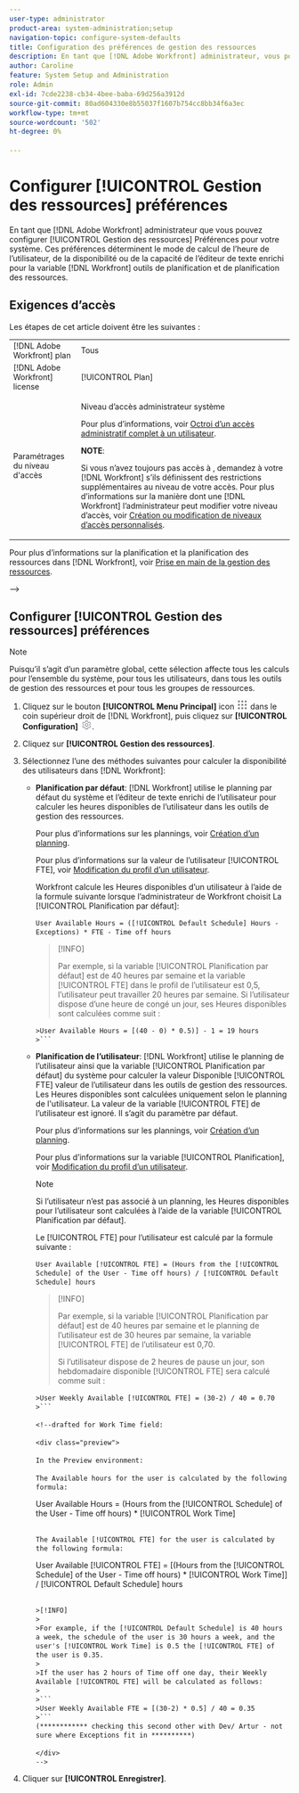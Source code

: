 ```yaml
---
user-type: administrator
product-area: system-administration;setup
navigation-topic: configure-system-defaults
title: Configuration des préférences de gestion des ressources
description: En tant que [!DNL Adobe Workfront] administrateur, vous pouvez configurer les préférences de gestion des ressources pour votre système. Ces préférences de gestion des ressources déterminent la manière dont la disponibilité ou la capacité de l’utilisateur et l’éditeur de texte enrichi sont calculés pour la variable [!DNL Workfront] outils de planification et de planification des ressources.
author: Caroline
feature: System Setup and Administration
role: Admin
exl-id: 7cde2238-cb34-4bee-baba-69d256a3912d
source-git-commit: 80ad604330e8b55037f1607b754cc8bb34f6a3ec
workflow-type: tm+mt
source-wordcount: '502'
ht-degree: 0%

---
```


# Configurer [!UICONTROL Gestion des ressources] préférences

<!--Linked to lots of articles for resource planning and LINKED TO CONTEXT SENSITIVE HELP - DO NOT CHANGE OR REMOVE!</p>
Edit the first part, once they add more settings in the Res Management Preferences - right now, only the FTE calculation is the
-->

<!--drafted for Work time field: <span class="preview">The highlighted information on this page refers to functionality not yet generally available. It is available only in the Preview environment.</span> -->

En tant que [!DNL Adobe Workfront] administrateur que vous pouvez configurer [!UICONTROL Gestion des ressources] Préférences pour votre système. Ces préférences déterminent le mode de calcul de l’heure de l’utilisateur, de la disponibilité ou de la capacité de l’éditeur de texte enrichi pour la variable [!DNL Workfront] outils de planification et de planification des ressources.

## Exigences d’accès

<!--drafted for P&P:

<table style="table-layout:auto"> 
 <col> 
 <col> 
 <tbody> 
  <tr> 
   <td role="rowheader">[!DNL Adobe Workfront] plan</td> 
   <td>Any</td> 
  </tr> 
  <tr> 
   <td role="rowheader">[!DNL Adobe Workfront] license</td> 
   <td>
   <p>Current license: [!UICONTROL Standard]</p>
   
   Or
   
   <p>Legacy license: [!UICONTROL Plan]</p></td> 
  </tr> 
  <tr> 
   <td role="rowheader">Access level configurations</td> 
   <td> <p>System Administrator access level</p> <p>For more information, see <a href="../../../administration-and-setup/add-users/configure-and-grant-access/grant-a-user-full-administrative-access.md" class="MCXref xref">Grant a user full administrative access</a>.</p> <p><b>NOTE</b>: 
   
   If you still don't have access, ask your [!DNL Workfront] administrator if they set additional restrictions in your access level. For information on how a [!DNL Workfront] administrator can modify your access level, see <a href="../../../administration-and-setup/add-users/configure-and-grant-access/create-modify-access-levels.md" class="MCXref xref">Create or modify custom access levels</a>.</p> </td> 
  </tr> 
 </tbody> 
</table>
-->

Les étapes de cet article doivent être les suivantes :

<table style="table-layout:auto"> 
 <col> 
 <col> 
 <tbody> 
  <tr> 
   <td role="rowheader">[!DNL Adobe Workfront] plan</td> 
   <td>Tous</td> 
  </tr> 
  <tr> 
   <td role="rowheader">[!DNL Adobe Workfront] license</td> 
   <td>[!UICONTROL Plan]</td> 
  </tr> 
  <tr> 
   <td role="rowheader">Paramétrages du niveau d'accès</td> 
   <td> <p>Niveau d’accès administrateur système</p> <p>Pour plus d’informations, voir <a href="../../../administration-and-setup/add-users/configure-and-grant-access/grant-a-user-full-administrative-access.md" class="MCXref xref">Octroi d’un accès administratif complet à un utilisateur</a>.</p> <p><b>NOTE</b>:

Si vous n’avez toujours pas accès à , demandez à votre [!DNL Workfront] s’ils définissent des restrictions supplémentaires au niveau de votre accès. Pour plus d’informations sur la manière dont une [!DNL Workfront] l’administrateur peut modifier votre niveau d’accès, voir <a href="../../../administration-and-setup/add-users/configure-and-grant-access/create-modify-access-levels.md" class="MCXref xref">Création ou modification de niveaux d’accès personnalisés</a>.</p> </td>
</tr> 
 </tbody> 
</table>

<!--drafted for Work time field: 

## Information taken into account when calculating user's capacity

When calculating a user's capacity, Workfront takes into account the following information:

* The number of scheduled hours, as defined in either the Schedule of the user or the Workfront system's [!UICONTROL Default Schedule]
* [!UICONTROL Schedule] [!UICONTROL Exceptions] (depending on which [!UICONTROL Schedule] is used, it can be the exceptions of the user's schedule, or those associated with the [!DNL Workfront] [!UICONTROL Default Schedule])
* User's time off
* The value of the Full Time Equivalent ([!UICONTROL FTE]) of the user or that of the [!DNL Workfront] system. The [!UICONTROL FTE] equals 1 when the user works full time, as defined in the schedule. 

<!-drafted for Work Time field  

* <span class="preview">The value of [!UICONTROL Work Time] for the user which refers to time that the user spends on project-related work. This does not include overhead time, like meetings and training. The [!UICONTROL Work Time] equals 1 when the user is available for work the entire time as indicated by the [!UICONTROL FTE] or the schedule, which means they don't spend any time in non-project-related work like meetings or trainings.</span>

-->

Pour plus d’informations sur la planification et la planification des ressources dans [!DNL Workfront], voir [Prise en main de la gestion des ressources](../../../resource-mgmt/resource-mgmt-overview/get-started-resource-management.md).

—>

## Configurer [!UICONTROL Gestion des ressources] préférences

>[!NOTE]
>
>Puisqu’il s’agit d’un paramètre global, cette sélection affecte tous les calculs pour l’ensemble du système, pour tous les utilisateurs, dans tous les outils de gestion des ressources et pour tous les groupes de ressources.

1. Cliquez sur le bouton **[!UICONTROL Menu Principal]** icon ![](assets/main-menu-icon.png) dans le coin supérieur droit de [!DNL Workfront], puis cliquez sur **[!UICONTROL Configuration]** ![](assets/gear-icon-settings.png).
1. Cliquez sur **[!UICONTROL Gestion des ressources]**.
1. Sélectionnez l’une des méthodes suivantes pour calculer la disponibilité des utilisateurs dans [!DNL Workfront]:

   * **Planification par défaut**: [!DNL Workfront] utilise le planning par défaut du système et l’éditeur de texte enrichi de l’utilisateur pour calculer les heures disponibles de l’utilisateur dans les outils de gestion des ressources.

      Pour plus d’informations sur les plannings, voir [Création d’un planning](../../../administration-and-setup/set-up-workfront/configure-timesheets-schedules/create-schedules.md).

      Pour plus d’informations sur la valeur de l’utilisateur [!UICONTROL FTE], voir  [Modification du profil d’un utilisateur](../../../administration-and-setup/add-users/create-and-manage-users/edit-a-users-profile.md).

      Workfront calcule les Heures disponibles d’un utilisateur à l’aide de la formule suivante lorsque l’administrateur de Workfront choisit La [!UICONTROL Planification par défaut]:

      <!--drafted for Work Time field:
      In the Production environment: 
      -->

      ```
      User Available Hours = ([!UICONTROL Default Schedule] Hours - Exceptions) * FTE - Time off hours
      ```

      >[!INFO]
      >
      > Par exemple, si la variable [!UICONTROL Planification par défaut] est de 40 heures par semaine et la variable [!UICONTROL FTE] dans le profil de l’utilisateur est 0,5, l’utilisateur peut travailler 20 heures par semaine.
      >Si l’utilisateur dispose d’une heure de congé un jour, ses Heures disponibles sont calculées comme suit :
      >
      >
      ```
      >User Available Hours = [(40 - 0) * 0.5)] - 1 = 19 hours
      >```
   <!--drafted for Work Time field

      <div class="preview">
      
      In the Preview environment: 

      ```
      User Available Hours = [([!UICONTROL Default Schedule] Hours - [!UICONTROL Exceptions]) * [!UICONTROL FTE] - Time off hours] * Work Time
      ```

      >[!INFO]
      >
      >For example, if the Default Schedule is 40 hours a week,  the FTE in the profile of the user is 0.5, the user has 1 hour of Time off one day, and the [!UICONTROL Work Time] in the profile of the user is 0.5, the user is available for actual project work for 9.5 hours a week.
      >
      >If the user has 1 hour of Time off one day, their Available Hours will be calculated as follows:
      >
      >```
      >User Available Hours = [(40 - 0) * 0.5) - 1] * 0.5 = 9.5 hours
      >```

      </div>

   -->

   <!--      
      <li data-mc-conditions="QuicksilverOrClassic.Draft mode"><p>In the Production environment: (NOTE: this is the old way it was working, before the 22.2 release)</p><p><code>User Available Hours = (Default Schedule Hours - (Schedule Exceptions + Time off hours)) * User FTE value</code></p>      
      <div class="example" data-mc-autonum="<b>Example: </b>">      
      <span class="autonumber"><span><b>Example: </b></span></span>      
      <div>      
      <p>For example, if the Default Schedule is 40 hours a week and the FTE in the profile of the user is 0.5, the user is available to work for 20 hours a week.</p>      
      <p>If the user has 1 hour of Time off one day, their Available Hours will be calculated as follows:</p>      
      <p><code>User Daily Available Hours = (40 - 1)* 0.5 = 19.5 hours</code></p>      
      </div>      
      </div></li>      
      -->

   * **Planification de l’utilisateur**: [!DNL Workfront] utilise le planning de l’utilisateur ainsi que la variable [!UICONTROL Planification par défaut] du système pour calculer la valeur Disponible [!UICONTROL FTE] valeur de l’utilisateur dans les outils de gestion des ressources. Les Heures disponibles sont calculées uniquement selon le planning de l&#39;utilisateur. La valeur de la variable [!UICONTROL FTE] de l’utilisateur est ignoré. Il s’agit du paramètre par défaut.

      Pour plus d’informations sur les plannings, voir [Création d’un planning](../../../administration-and-setup/set-up-workfront/configure-timesheets-schedules/create-schedules.md).

      Pour plus d’informations sur la variable [!UICONTROL Planification], voir  [Modification du profil d’un utilisateur](../../../administration-and-setup/add-users/create-and-manage-users/edit-a-users-profile.md).

      >[!NOTE]
      >
      >Si l’utilisateur n’est pas associé à un planning, les Heures disponibles pour l’utilisateur sont calculées à l’aide de la variable [!UICONTROL Planification par défaut].

      <!--drafted for Work Time field:
      In the Production environment: 
      -->

      Le [!UICONTROL FTE] pour l’utilisateur est calculé par la formule suivante :

      ```
      User Available [!UICONTROL FTE] = (Hours from the [!UICONTROL Schedule] of the User - Time off hours) / [!UICONTROL Default Schedule] hours
      ```

      >[!INFO]
      >
      >Par exemple, si la variable [!UICONTROL Planification par défaut] est de 40 heures par semaine et le planning de l’utilisateur est de 30 heures par semaine, la variable [!UICONTROL FTE] de l’utilisateur est 0,70.
      >  
      >Si l’utilisateur dispose de 2 heures de pause un jour, son hebdomadaire disponible [!UICONTROL FTE] sera calculé comme suit :
      > 
      >
      ```
      >User Weekly Available [!UICONTROL FTE] = (30-2) / 40 = 0.70
      >```

      <!--drafted for Work Time field:

      <div class="preview">

      In the Preview environment: 
      
      The Available hours for the user is calculated by the following formula:

      ```
      User Available Hours = (Hours from the [!UICONTROL Schedule] of the User - Time off hours) * [!UICONTROL Work Time]
      ```    

      The Available [!UICONTROL FTE] for the user is calculated by the following formula:

      ```
      User Available [!UICONTROL FTE] = [(Hours from the [!UICONTROL Schedule] of the User - Time off hours) * [!UICONTROL Work Time]] / [!UICONTROL Default Schedule] hours
      ```

      >[!INFO]
      >
      >For example, if the [!UICONTROL Default Schedule] is 40 hours a week, the schedule of the user is 30 hours a week, and the user's [!UICONTROL Work Time] is 0.5 the [!UICONTROL FTE] of the user is 0.35.
      >
      >If the user has 2 hours of Time off one day, their Weekly Available [!UICONTROL FTE] will be calculated as follows:
      >
      >```
      >User Weekly Available FTE = [(30-2) * 0.5] / 40 = 0.35
      >```
      (************ checking this second other with Dev/ Artur - not sure where Exceptions fit in **********)

      </div>
      -->
1. Cliquer sur **[!UICONTROL Enregistrer]**.
